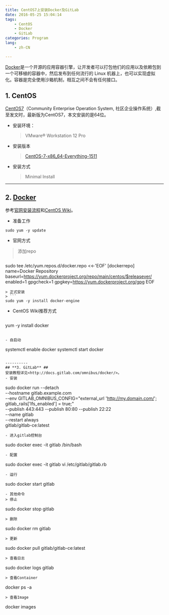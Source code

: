 ```yaml
---
title: CentOS7上安装Docker及GitLab
date: 2016-05-25 15:04:14
tags: 
    - CentOS
    - Docker
    - GitLab
categories: Program
lang:
    - zh-CN

---
```


[Docker](https://www.docker.com/)是一个开源的应用容器引擎，让开发者可以打包他们的应用以及依赖包到一个可移植的容器中，然后发布到任何流行的 Linux 机器上，也可以实现虚拟化。容器是完全使用沙箱机制，相互之间不会有任何接口。
<!-- more -->

## **1. CentOS** ##

[CentOS7](https://www.centos.org/)（Community Enterprise Operation System, 社区企业操作系统）,截至发文时，最新版为CentOS7，本文安装的是64位。

- 安装环境：

    > VMware® Workstation 12 Pro

- 安装版本

    > [CentOS-7-x86_64-Everything-1511](https://www.centos.org/download/) 

- 安装方式

    > Minimal Install



----------
## **2. [Docker](https://www.docker.com/)** ##
参考[官网安装流程](https://docs.docker.com/engine/installation/linux/centos/)和[CentOS Wiki](https://wiki.centos.org/zh/Cloud/Docker?highlight=%28docker%29)。
- 准备工作
```
sudo yum -y update
```
- 官网方式
> 添加repo
> ```
sudo tee /etc/yum.repos.d/docker.repo <<-'EOF'
[dockerrepo]
name=Docker Repository
baseurl=https://yum.dockerproject.org/repo/main/centos/$releasever/
enabled=1
gpgcheck=1
gpgkey=https://yum.dockerproject.org/gpg
EOF
```
> 正式安装
> ```
sudo yum -y install docker-engine
```
- CentOS Wiki推荐方式
> ```
yum -y install docker
```

- 自启动
```
systemctl enable docker
systemctl start docker
```

----------
## **3. GitLab** ##
安装教程详见<http://docs.gitlab.com/omnibus/docker/>。
- 安装
```
sudo docker run --detach \
    --hostname gitlab.example.com \
    --env GITLAB_OMNIBUS_CONFIG="external_url 'http://my.domain.com/'; gitlab_rails['lfs_enabled'] = true;"\
    --publish 443:443 --publish 80:80 --publish 22:22\
    --name gitlab \
    --restart always \
    gitlab/gitlab-ce:latest
```
- 进入gitlab控制台
```
sudo docker exec -it gitlab /bin/bash
```
- 配置
```
sudo docker exec -it gitlab vi /etc/gitlab/gitlab.rb
```
- 运行
```
sudo docker start gitlab
```
- 其他命令
> 停止
```
sudo docker stop gitlab
```
> 删除
```
sudo docker rm gitlab
```
> 更新
```
sudo docker pull gitlab/gitlab-ce:latest
```
> 查看日志
```
sudo docker logs gitlab
```
> 查看Container
```
docker ps -a
```
> 查看Image
```
docker images
```